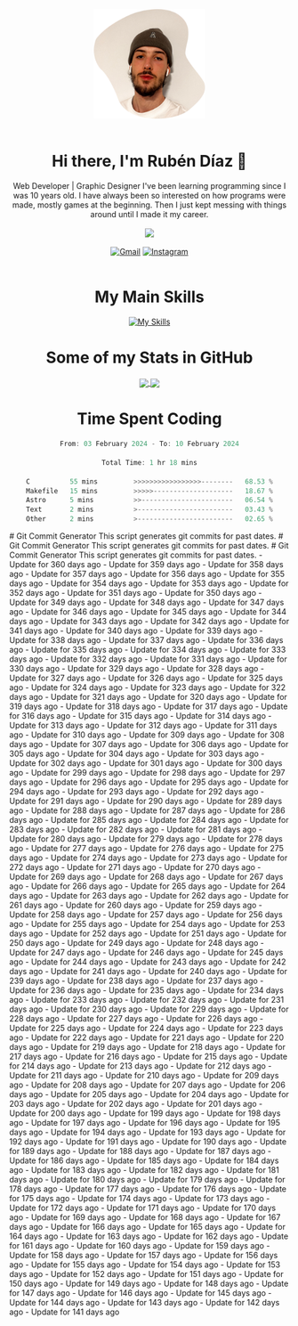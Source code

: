 <div align="center">
	<img src="./.img/yo_github_pfp.png" alt="Rubén Díaz" width=200/><br><br>
	
	
 # Hi there, I'm Rubén Díaz 👋

  Web Developer | Graphic Designer
  I've been learning programming since I was 10 years old. I have always been so interested on how programs were made, mostly games at the beginning. Then I just kept messing with things around until I made it my career.
  <br>
  <br>
  <a href="https://www.github.com/rubendiazzz" target="_blank" rel="noreferrer"><img
src="https://img.shields.io/github/followers/rubendiazzz?logo=github&style=for-the-badge&color=D14836&labelColor=E4405F" /></a>


  <a href="mailto:rubendfraga@gmail.com">![Gmail](https://img.shields.io/badge/Gmail-D14836?style=for-the-badge&logo=gmail&logoColor=white)</a>
  <a href="https://www.instagram.com/ruubendiazz">![Instagram](https://img.shields.io/badge/Instagram-%23E4405F.svg?style=for-the-badge&logo=Instagram&logoColor=white)</a><br><br>

  # My Main Skills
  [![My Skills](https://skillicons.dev/icons?i=js,html,css,c,cpp,cs,react,astro,mysql,mongo)](https://skillicons.dev)

  # Some of my Stats in GitHub
  <a href="https://github.com/anuraghazra/github-readme-stats">
	<img height=150 align="center" src="https://github-readme-stats.vercel.app/api?username=rubendiazzz&show_icons=true&theme=dracula" />
  </a>
  <a href="https://github.com/anuraghazra/convoychat">
	<img height=150 align="center" src="https://github-readme-stats.vercel.app/api/top-langs/?username=anuraghazra&hide_progress=true" />
  </a>

# Time Spent Coding
<!--START_SECTION:waka-->

```c
From: 03 February 2024 - To: 10 February 2024

Total Time: 1 hr 18 mins

C          55 mins         >>>>>>>>>>>>>>>>>--------   68.53 %
Makefile   15 mins         >>>>>--------------------   18.67 %
Astro      5 mins          >>-----------------------   06.54 %
Text       2 mins          >------------------------   03.43 %
Other      2 mins          >------------------------   02.65 %
```

<!--END_SECTION:waka-->
</div>
# Git Commit Generator
This script generates git commits for past dates.
# Git Commit Generator
This script generates git commits for past dates.
# Git Commit Generator
This script generates git commits for past dates.
- Update for 360 days ago
- Update for 359 days ago
- Update for 358 days ago
- Update for 357 days ago
- Update for 356 days ago
- Update for 355 days ago
- Update for 354 days ago
- Update for 353 days ago
- Update for 352 days ago
- Update for 351 days ago
- Update for 350 days ago
- Update for 349 days ago
- Update for 348 days ago
- Update for 347 days ago
- Update for 346 days ago
- Update for 345 days ago
- Update for 344 days ago
- Update for 343 days ago
- Update for 342 days ago
- Update for 341 days ago
- Update for 340 days ago
- Update for 339 days ago
- Update for 338 days ago
- Update for 337 days ago
- Update for 336 days ago
- Update for 335 days ago
- Update for 334 days ago
- Update for 333 days ago
- Update for 332 days ago
- Update for 331 days ago
- Update for 330 days ago
- Update for 329 days ago
- Update for 328 days ago
- Update for 327 days ago
- Update for 326 days ago
- Update for 325 days ago
- Update for 324 days ago
- Update for 323 days ago
- Update for 322 days ago
- Update for 321 days ago
- Update for 320 days ago
- Update for 319 days ago
- Update for 318 days ago
- Update for 317 days ago
- Update for 316 days ago
- Update for 315 days ago
- Update for 314 days ago
- Update for 313 days ago
- Update for 312 days ago
- Update for 311 days ago
- Update for 310 days ago
- Update for 309 days ago
- Update for 308 days ago
- Update for 307 days ago
- Update for 306 days ago
- Update for 305 days ago
- Update for 304 days ago
- Update for 303 days ago
- Update for 302 days ago
- Update for 301 days ago
- Update for 300 days ago
- Update for 299 days ago
- Update for 298 days ago
- Update for 297 days ago
- Update for 296 days ago
- Update for 295 days ago
- Update for 294 days ago
- Update for 293 days ago
- Update for 292 days ago
- Update for 291 days ago
- Update for 290 days ago
- Update for 289 days ago
- Update for 288 days ago
- Update for 287 days ago
- Update for 286 days ago
- Update for 285 days ago
- Update for 284 days ago
- Update for 283 days ago
- Update for 282 days ago
- Update for 281 days ago
- Update for 280 days ago
- Update for 279 days ago
- Update for 278 days ago
- Update for 277 days ago
- Update for 276 days ago
- Update for 275 days ago
- Update for 274 days ago
- Update for 273 days ago
- Update for 272 days ago
- Update for 271 days ago
- Update for 270 days ago
- Update for 269 days ago
- Update for 268 days ago
- Update for 267 days ago
- Update for 266 days ago
- Update for 265 days ago
- Update for 264 days ago
- Update for 263 days ago
- Update for 262 days ago
- Update for 261 days ago
- Update for 260 days ago
- Update for 259 days ago
- Update for 258 days ago
- Update for 257 days ago
- Update for 256 days ago
- Update for 255 days ago
- Update for 254 days ago
- Update for 253 days ago
- Update for 252 days ago
- Update for 251 days ago
- Update for 250 days ago
- Update for 249 days ago
- Update for 248 days ago
- Update for 247 days ago
- Update for 246 days ago
- Update for 245 days ago
- Update for 244 days ago
- Update for 243 days ago
- Update for 242 days ago
- Update for 241 days ago
- Update for 240 days ago
- Update for 239 days ago
- Update for 238 days ago
- Update for 237 days ago
- Update for 236 days ago
- Update for 235 days ago
- Update for 234 days ago
- Update for 233 days ago
- Update for 232 days ago
- Update for 231 days ago
- Update for 230 days ago
- Update for 229 days ago
- Update for 228 days ago
- Update for 227 days ago
- Update for 226 days ago
- Update for 225 days ago
- Update for 224 days ago
- Update for 223 days ago
- Update for 222 days ago
- Update for 221 days ago
- Update for 220 days ago
- Update for 219 days ago
- Update for 218 days ago
- Update for 217 days ago
- Update for 216 days ago
- Update for 215 days ago
- Update for 214 days ago
- Update for 213 days ago
- Update for 212 days ago
- Update for 211 days ago
- Update for 210 days ago
- Update for 209 days ago
- Update for 208 days ago
- Update for 207 days ago
- Update for 206 days ago
- Update for 205 days ago
- Update for 204 days ago
- Update for 203 days ago
- Update for 202 days ago
- Update for 201 days ago
- Update for 200 days ago
- Update for 199 days ago
- Update for 198 days ago
- Update for 197 days ago
- Update for 196 days ago
- Update for 195 days ago
- Update for 194 days ago
- Update for 193 days ago
- Update for 192 days ago
- Update for 191 days ago
- Update for 190 days ago
- Update for 189 days ago
- Update for 188 days ago
- Update for 187 days ago
- Update for 186 days ago
- Update for 185 days ago
- Update for 184 days ago
- Update for 183 days ago
- Update for 182 days ago
- Update for 181 days ago
- Update for 180 days ago
- Update for 179 days ago
- Update for 178 days ago
- Update for 177 days ago
- Update for 176 days ago
- Update for 175 days ago
- Update for 174 days ago
- Update for 173 days ago
- Update for 172 days ago
- Update for 171 days ago
- Update for 170 days ago
- Update for 169 days ago
- Update for 168 days ago
- Update for 167 days ago
- Update for 166 days ago
- Update for 165 days ago
- Update for 164 days ago
- Update for 163 days ago
- Update for 162 days ago
- Update for 161 days ago
- Update for 160 days ago
- Update for 159 days ago
- Update for 158 days ago
- Update for 157 days ago
- Update for 156 days ago
- Update for 155 days ago
- Update for 154 days ago
- Update for 153 days ago
- Update for 152 days ago
- Update for 151 days ago
- Update for 150 days ago
- Update for 149 days ago
- Update for 148 days ago
- Update for 147 days ago
- Update for 146 days ago
- Update for 145 days ago
- Update for 144 days ago
- Update for 143 days ago
- Update for 142 days ago
- Update for 141 days ago
